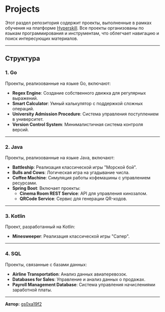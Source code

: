 # Projects

Этот раздел репозитория содержит проекты, выполненные в рамках обучения на платформе [Hyperskill](https://hyperskill.org). Все проекты организованы по языкам программирования и инструментам, что облегчает навигацию и поиск интересующих материалов.

---

## Структура

### 1. **Go**
Проекты, реализованные на языке Go, включают:
- **Regex Engine**: Создание собственного движка для регулярных выражений.
- **Smart Calculator**: Умный калькулятор с поддержкой сложных операций.
- **University Admission Procedure**: Система управления поступлением в университет.
- **Version Control System**: Минималистичная система контроля версий.

---

### 2. **Java**
Проекты, реализованные на языке Java, включают:
- **Battleship**: Реализация классической игры "Морской бой".
- **Bulls and Cows**: Логическая игра на угадывание числа.
- **Coffee Machine**: Симуляция работы кофемашины с управлением ресурсами.
- **Spring Boot**: Включает проекты:
  - **Cinema Room REST Service**: API для управления кинозалом.
  - **QRCode Service**: Сервис для генерации QR-кодов.

---

### 3. **Kotlin**
Проект, разработанный на Kotlin:
- **Minesweeper**: Реализация классической игры "Сапер".

---

### 4. **SQL**
Проекты, связанные с базами данных:
- **Airline Transportation**: Анализ данных авиаперевозок.
- **Databases for Sales**: Управление и анализ данных о продажах.
- **Payroll Management Database**: Система управления начислениями заработной платы.

---

**Автор:** [gs0xa19f2](https://github.com/gs0xa19f2)
